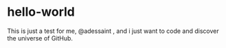 # hello-world
This is just a test for me, @adessaint , and i just want to code and discover the universe of GitHub.
